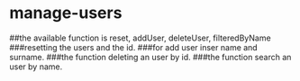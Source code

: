 # manage-users
##the available function is reset, addUser, deleteUser, filteredByName
###resetting the users and the id.
###for add user inser name and surname.
###the function deleting an user by id.
###the function search an user by name.
